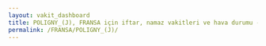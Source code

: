 ```yaml
---
layout: vakit_dashboard
title: POLIGNY_(J), FRANSA için iftar, namaz vakitleri ve hava durumu - ilçe/eyalet seç
permalink: /FRANSA/POLIGNY_(J)/
---
```


<script type="text/javascript">
  var GLOBAL_COUNTRY = 'FRANSA';
  var GLOBAL_CITY = 'POLIGNY_(J)';
  var GLOBAL_STATE = '';
  var lat = 72;
  var lon = 21;
</script>
